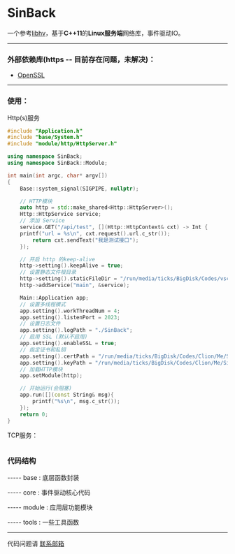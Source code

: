 # SinBack

一个参考[libhv](https://github.com\/ithewei/libhv)，基于**C++11**的**Linux服务端**网络库，事件驱动IO。

---

### 外部依赖库(https -- 目前存在问题，未解决)：
 - [OpenSSL](https://www.openssl.org)

---

### 使用：

Http(s)服务
```cpp
#include "Application.h"
#include "base/System.h"
#include "module/http/HttpServer.h"

using namespace SinBack;
using namespace SinBack::Module;

int main(int argc, char* argv[])
{
    Base::system_signal(SIGPIPE, nullptr);

    // HTTP模块
    auto http = std::make_shared<Http::HttpServer>();
    Http::HttpService service;
    // 添加 Service
    service.GET("/api/test", [](Http::HttpContext& cxt) -> Int {
    printf("url = %s\n", cxt.request().url.c_str());
        return cxt.sendText("我是测试接口");
    });

    // 开启 http 的keep-alive
    http->setting().keepAlive = true;
    // 设置静态文件根目录
    http->setting().staticFileDir = "/run/media/ticks/BigDisk/Codes/vscode/HtmlCode/Ticks/blog";
    http->addService("main", &service);

    Main::Application app;
    // 设置多线程模式
    app.setting().workThreadNum = 4;
    app.setting().listenPort = 2023;
    // 设置日志文件
    app.setting().logPath = "./SinBack";
    // 启用 SSL (默认不启用)
    app.setting().enableSSL = true;
    // 指定证书和私钥
    app.setting().certPath = "/run/media/ticks/BigDisk/Codes/Clion/Me/SinBack/build/cert/localhost+2.pem";
    app.setting().keyPath = "/run/media/ticks/BigDisk/Codes/Clion/Me/SinBack/build/cert/localhost+2-key.pem";
    // 加载HTTP模块
    app.setModule(http);

    // 开始运行(会阻塞)
    app.run([](const String& msg){
        printf("%s\n", msg.c_str());
    });
    return 0;
}


```

TCP服务：
```cpp

```

### 代码结构

----- base :  底层函数封装

----- core : 事件驱动核心代码

----- module : 应用层功能模块

----- tools : 一些工具函数

---

代码问题请 [联系邮箱](ticks.cc@gmail.com)
